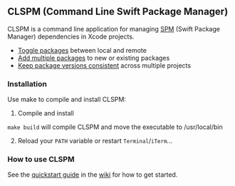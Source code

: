 ## CLSPM (Command Line Swift Package Manager)

CLSPM is a command line application for managing [SPM](https://www.swift.org/documentation/package-manager/) (Swift Package Manager) dependencies in Xcode projects.

- [Toggle packages](https://github.com/anconaesselmann/CLSPM/wiki/Toggle-Package-Sources) between local and remote
- [Add multiple packages](https://github.com/anconaesselmann/CLSPM/wiki/Adding-Packages) to new or existing packages
- [Keep package versions consistent](https://github.com/anconaesselmann/CLSPM/wiki/Consistent-Versions-Across-Projects) across multiple projects

### Installation

Use make to compile and install CLSPM:

1) Compile and install

`make build` will compile CLSPM and move the executable to /usr/local/bin

2) Reload your `PATH` variable or restart `Terminal`/`iTerm`...

### How to use CLSPM

See the [quickstart guide](https://github.com/anconaesselmann/CLSPM/wiki#quick-start) in the [wiki](https://github.com/anconaesselmann/CLSPM/wiki) for how to get started.
